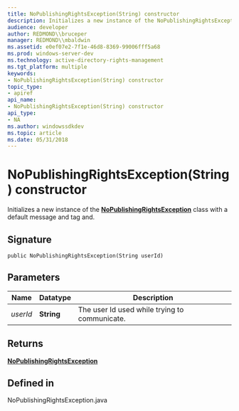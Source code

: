 ```yaml
---
title: NoPublishingRightsException(String) constructor
description: Initializes a new instance of the NoPublishingRightsException class with a default message and tag and.
audience: developer
author: REDMOND\\bruceper
manager: REDMOND\\mbaldwin
ms.assetid: e0ef07e2-7f1e-46d8-8369-99006fff5a68
ms.prod: windows-server-dev
ms.technology: active-directory-rights-management
ms.tgt_platform: multiple
keywords:
- NoPublishingRightsException(String) constructor
topic_type:
- apiref
api_name:
- NoPublishingRightsException(String) constructor
api_type:
- NA
ms.author: windowssdkdev
ms.topic: article
ms.date: 05/31/2018
---
```


# NoPublishingRightsException(String) constructor

Initializes a new instance of the [**NoPublishingRightsException**](nopublishingrightsexception-class-java.md) class with a default message and tag and.

## Signature

``` syntax
public NoPublishingRightsException(String userId)
```

## Parameters



| Name                | Datatype              | Description                                              |
|---------------------|-----------------------|----------------------------------------------------------|
| *userId*<br/> | **String**<br/> | The user Id used while trying to communicate.<br/> |



 

## Returns

[**NoPublishingRightsException**](nopublishingrightsexception-class-java.md)

## Defined in

NoPublishingRightsException.java

 

 





